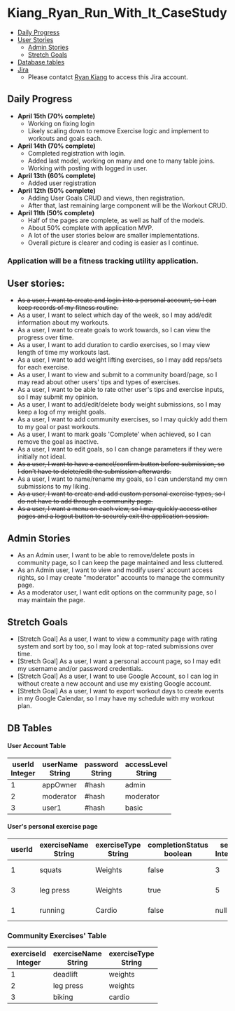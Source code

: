# Kiang_Ryan_Run_With_It_CaseStudy

- [Daily Progress](#Daily-Progress)
- [User Stories](User-Stories)
  - [Admin Stories](Admin-Stories)
  - [Stretch Goals](Stretch-Goals)
- [Database tables](DB-Tables)
- [Jira](https://rkiang.atlassian.net/jira/software/projects/RUN/boards/1) 
  - Please contatct [Ryan Kiang](mailto:ryanlkiang@gmail.com) to access this Jira account.

## Daily Progress
- **April 15th (70% complete)**
  - Working on fixing login
  - Likely scaling down to remove Exercise logic and implement to workouts and goals each.
- **April 14th (70% complete)**
  - Completed registration with login.
  - Added last model, working on many and one to many table joins.
  - Working with posting with logged in user.
- **April 13th (60% complete)**
  - Added user registration
- **April 12th (50% complete)** 
  - Adding User Goals CRUD and views, then registration.
  - After that, last remaining large component will be the Workout CRUD.
- **April 11th (50% complete)**
  - Half of the pages are complete, as well as half of the models. 
  - About 50% complete with application MVP. 
  - A lot of the user stories below are smaller implementations.
  - Overall picture is clearer and coding is easier as I continue.


### Application will be a fitness tracking utility application.

## User stories:
- <strike>As a user, I want to create and login into a personal account, so I can keep records of my fitness routine.</strike>
- As a user, I want to select which day of the week, so I may add/edit information about my workouts.
- As a user, I want to create goals to work towards, so I can view the progress over time.
- As a user, I want to add duration to cardio exercises, so I may view length of time my workouts last.
- As a user, I want to add weight lifting exercises, so I may add reps/sets for each exercise.
- As a user, I want to view and submit to a community board/page, so I may read about other users' tips and types of exercises.
- As a user, I want to be able to rate other user's tips and exercise inputs, so I may submit my opinion. 
- As a user, I want to add/edit/delete body weight submissions, so I may keep a log of my weight goals.
- As a user, I want to add community exercises, so I may quickly add them to my goal or past workouts.
- As a user, I want to mark goals 'Complete' when achieved, so I can remove the goal as inactive.
- As a user, I want to edit goals, so I can change parameters if they were initially not ideal.
- <strike>As a user, I want to have a cancel/confirm button before submission, so I don't have to delete/edit the submission afterwards.</strike>
- As a user, I want to name/rename my goals, so I can understand my own submissions to my liking.
- <strike>As a user, I want to create and add custom personal exercise types, so I do not have to add through a community page.</strike>
- <strike>As a user, I want a menu on each view, so I may quickly access other pages and a logout button to securely exit the application session.</strike>

## Admin Stories
- As an Admin user, I want to be able to remove/delete posts in community page, so I can keep the page maintained and less cluttered.
- As an Admin user, I want to view and modify users' account access rights, so I may create "moderator" accounts to manage the community page.
- As a moderator user, I want edit options on the community page, so I may maintain the page.

## Stretch Goals
- [Stretch Goal] As a user, I want to view a community page with rating system and sort by too, so I may look at top-rated submissions over time.
- [Stretch Goal] As a user, I want a personal account page, so I may edit my username and/or password credentials.
- [Stretch Goal] As a user, I want to use Google Account, so I can log in without create a new account and use my existing Google account.
- [Stretch Goal] As a user, I want to export workout days to create events in my Google Calendar, so I may have my schedule with my workout plan.


## DB Tables
#### User Account Table
| userId<br/>Integer | userName<br/>String | password<br/>String | accessLevel<br/>String |
|--------------------|---------------------|---------------------|------------------------|
| 1                  | appOwner            | #hash               | admin                  |
| 2                  | moderator           | #hash               | moderator              |
| 3                  | user1               | #hash               | basic                  |

#### User's personal exercise page
| userId | exerciseName<br/>String | exerciseType<br/>String | completionStatus<br/>boolean | sets<br/>Integer | reps<br/>Integer | duration<br/>Integer | sharedStatus<br/>String | goalSet<br/>Timestamp |
|--------|-------------------------|-------------------------|------------------------------|------------------|------------------|----------------------|-------------------------|-----------------------|
| 1      | squats                  | Weights                 | false                        | 3                | 8                | null                 | no                      | 01-02-2022            |
| 3      | leg press               | Weights                 | true                         | 5                | 8                | null                 | yes                     | 12-21-2021            |
| 1      | running                 | Cardio                  | false                        | null             | null             | 40                   | yes                     | 02-03-2022            |


### Community Exercises' Table
| exerciseId<br/>Integer | exerciseName<br/>String | exerciseType<br/>String |
|------------------------|-------------------------|-------------------------|
| 1                      | deadlift                | weights                 | 
| 2                      | leg press               | weights                 | 
| 3                      | biking                  | cardio                  | 
